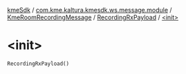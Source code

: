 [kmeSdk](../../../index.md) / [com.kme.kaltura.kmesdk.ws.message.module](../../index.md) / [KmeRoomRecordingMessage](../index.md) / [RecordingRxPayload](index.md) / [&lt;init&gt;](./-init-.md)

# &lt;init&gt;

`RecordingRxPayload()`